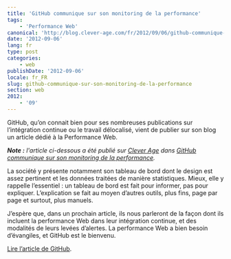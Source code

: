 ```yaml
---
title: 'GitHub communique sur son monitoring de la performance'
tags:
    - 'Performance Web'
canonical: 'http://blog.clever-age.com/fr/2012/09/06/github-communique-sur-son-monitoring-de-la-performance/'
date: '2012-09-06'
lang: fr
type: post
categories:
    - web
publishDate: '2012-09-06'
locale: fr_FR
slug: github-communique-sur-son-monitoring-de-la-performance
section: web
2012:
    - '09'
---
```


GitHub, qu’on connait bien pour ses nombreuses publications sur l’intégration continue ou le travail délocalisé, vient de publier sur son blog un article dédié à la Performance Web.

<!--more-->

<em class="canonical">**Note&nbsp;:** l'article ci-dessous a été publié sur [Clever Age](http://www.clever-age.com/fr/) dans [GitHub communique sur son monitoring de la performance](http://blog.clever-age.com/fr/2012/09/06/github-communique-sur-son-monitoring-de-la-performance/).</em>

La société y présente notamment son tableau de bord dont le design est assez pertinent et les données traitées de manière statistiques. Mieux, elle y rappelle l’essentiel&nbsp;: un tableau de bord est fait pour informer, pas pour expliquer. L’explication se fait au moyen d’autres outils, plus fins, page par page et surtout, plus manuels.

J’espère que, dans un prochain article, ils nous parleront de la façon dont ils incluent la performance Web dans leur intégration continue, et des modalités de leurs levées d’alertes. La performance Web a bien besoin d’évangiles, et GitHub est le bienvenu.

[Lire l’article de GitHub](https://github.com/blog/1252-how-we-keep-github-fast "&quot;How we keep GitHub fast&quot;, The GitHub Blog").
